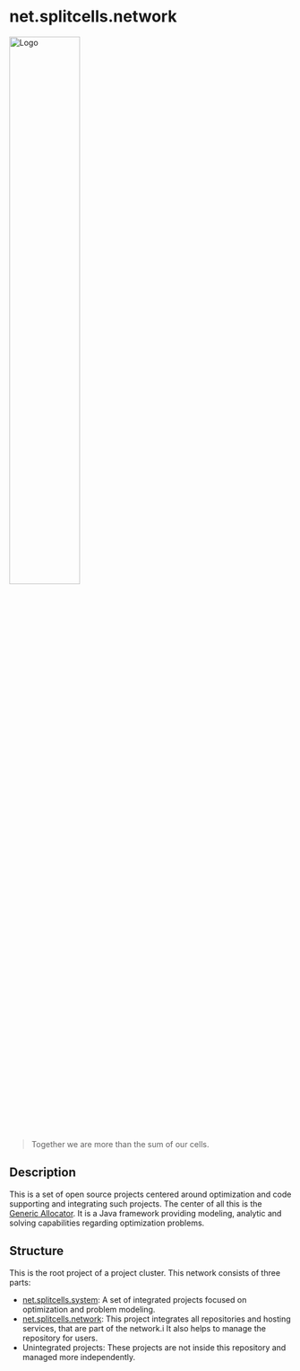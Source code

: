 # net.splitcells.network

<img src="http://splitcells.net/net/splitcells/martins/avots/website/images/license.standard/net.splitcells.network.logo.jpg" width="50%" alt="Logo"/>

> Together we are more than the sum of our cells.

## Description

This is a set of open source projects centered around optimization and code supporting and integrating such projects.
The center of all this is the [Generic Allocator](./projects/net.splitcells.gel).
It is a Java framework providing modeling, analytic and solving capabilities regarding optimization problems.

## Structure

This is the root project of a project cluster.
This network consists of three parts:
* [net.splitcells.system](./projects/net.splitcells.system):
  A set of integrated projects focused on optimization and problem modeling.
* [net.splitcells.network](http://splitcells.net):
  This project integrates all repositories and hosting services,
  that are part of the network.i
  It also helps to manage the repository for users.
* Unintegrated projects:
  These projects are not inside this repository and managed more independently.
